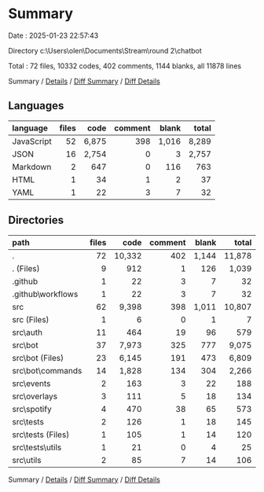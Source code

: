 # Summary

Date : 2025-01-23 22:57:43

Directory c:\\Users\\olen\\Documents\\Stream\\round 2\\chatbot

Total : 72 files,  10332 codes, 402 comments, 1144 blanks, all 11878 lines

Summary / [Details](details.md) / [Diff Summary](diff.md) / [Diff Details](diff-details.md)

## Languages
| language | files | code | comment | blank | total |
| :--- | ---: | ---: | ---: | ---: | ---: |
| JavaScript | 52 | 6,875 | 398 | 1,016 | 8,289 |
| JSON | 16 | 2,754 | 0 | 3 | 2,757 |
| Markdown | 2 | 647 | 0 | 116 | 763 |
| HTML | 1 | 34 | 1 | 2 | 37 |
| YAML | 1 | 22 | 3 | 7 | 32 |

## Directories
| path | files | code | comment | blank | total |
| :--- | ---: | ---: | ---: | ---: | ---: |
| . | 72 | 10,332 | 402 | 1,144 | 11,878 |
| . (Files) | 9 | 912 | 1 | 126 | 1,039 |
| .github | 1 | 22 | 3 | 7 | 32 |
| .github\\workflows | 1 | 22 | 3 | 7 | 32 |
| src | 62 | 9,398 | 398 | 1,011 | 10,807 |
| src (Files) | 1 | 6 | 0 | 1 | 7 |
| src\\auth | 11 | 464 | 19 | 96 | 579 |
| src\\bot | 37 | 7,973 | 325 | 777 | 9,075 |
| src\\bot (Files) | 23 | 6,145 | 191 | 473 | 6,809 |
| src\\bot\\commands | 14 | 1,828 | 134 | 304 | 2,266 |
| src\\events | 2 | 163 | 3 | 22 | 188 |
| src\\overlays | 3 | 111 | 5 | 18 | 134 |
| src\\spotify | 4 | 470 | 38 | 65 | 573 |
| src\\tests | 2 | 126 | 1 | 18 | 145 |
| src\\tests (Files) | 1 | 105 | 1 | 14 | 120 |
| src\\tests\\utils | 1 | 21 | 0 | 4 | 25 |
| src\\utils | 2 | 85 | 7 | 14 | 106 |

Summary / [Details](details.md) / [Diff Summary](diff.md) / [Diff Details](diff-details.md)